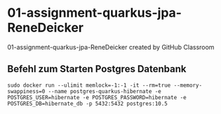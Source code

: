 # 01-assignment-quarkus-jpa-ReneDeicker
01-assignment-quarkus-jpa-ReneDeicker created by GitHub Classroom

## Befehl zum Starten Postgres Datenbank	
`sudo docker run --ulimit memlock=-1:-1 -it --rm=true --memory-swappiness=0 --name postgres-quarkus-hibernate -e POSTGRES_USER=hibernate -e POSTGRES_PASSWORD=hibernate -e POSTGRES_DB=hibernate_db -p 5432:5432 postgres:10.5`
